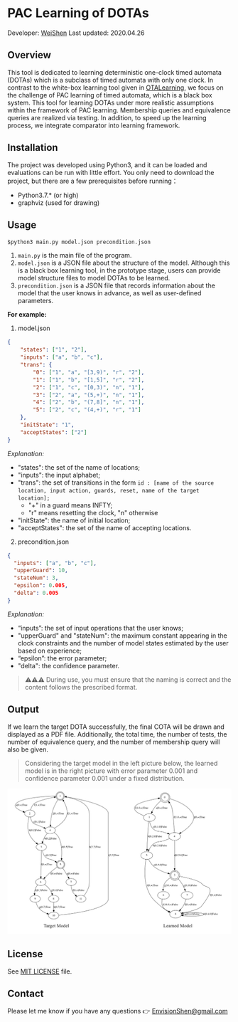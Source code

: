 # PAC Learning of DOTAs

Developer: [WeiShen](https://github.com/MrEnvision)    Last updated: 2020.04.26

## Overview

This tool is dedicated to learning deterministic one-clock timed automata (DOTAs) which is a subclass of timed automata with only one clock. In contrast to the white-box learning tool given in [OTALearning](https://github.com/Leslieaj/OTALearning), we focus on the challenge of PAC learning of timed automata, which is a black box system. This tool for learning DOTAs under more realistic assumptions within the framework of PAC learning. Membership queries and equivalence queries are realized via testing. In addition, to speed up the learning process, we integrate comparator into learning framework.

## Installation

The project was developed using Python3, and it can be loaded and evaluations can be run with little effort.  You only need to download the project, but there are a few prerequisites before running：

- Python3.7.* (or high)
- graphviz (used for drawing)

## Usage

```shell
$python3 main.py model.json precondition.json
```

1. `main.py` is the main file of the program.
2. `model.json` is a JSON file about the structure of the model. Although this is a black box learning tool, in the prototype stage, users can provide model structure files to model DOTAs  to be learned.
3. `precondition.json` is a JSON file that records information about the model that the user knows  in advance, as well as user-defined parameters.

**For example:**

1. model.json 

```json
{
    "states": ["1", "2"],
    "inputs": ["a", "b", "c"],
    "trans": {
        "0": ["1", "a", "[3,9)", "r", "2"],
        "1": ["1", "b", "[1,5]", "r", "2"],
        "2": ["1", "c", "[0,3)", "n", "1"],
        "3": ["2", "a", "(5,+)", "n", "1"],
        "4": ["2", "b", "(7,8]", "n", "1"],
        "5": ["2", "c", "(4,+)", "r", "1"]
    },
    "initState": "1",
    "acceptStates": ["2"]
}
```

*Explanation:*

- "states": the set of the name of locations;
- "inputs": the input alphabet;
- "trans": the set of transitions in the form `id : [name of the source location, input action, guards, reset, name of the target location];`
  - "+" in a guard means INFTY;
  - "r" means resetting the clock, "n" otherwise
- "initState": the name of initial location;
- "acceptStates": the set of the name of accepting locations.

2. precondition.json

```json
{
  "inputs": ["a", "b", "c"],
  "upperGuard": 10,
  "stateNum": 3,
  "epsilon": 0.005,
  "delta": 0.005
}
```

*Explanation:*

- “inputs”:  the set of input operations that the user knows;
- "upperGuard" and "stateNum": the maximum constant appearing in the clock constraints and the number of model states estimated by the user based on experience;
- “epsilon”: the error parameter;
- "delta": the confidence parameter.

> ⚠️⚠️⚠️ During use, you must ensure that the naming is correct and the content follows the prescribed format.

## Output

If we learn the target DOTA successfully, the final COTA will be drawn and displayed as a PDF file. Additionally, the total time, the number of tests, the number of equivalence query, and the number of membership query will also be given. 

> Considering the target model in the left picture below, the learned model is in the right picture with  error parameter 0.001 and  confidence parameter 0.001 under a fixed distribution.

<img src='img/example.png'>

## License

See [MIT LICENSE](./LICENSE) file.

## Contact

Please let me know if you have any questions 👉 [EnvisionShen@gmail.com](mailto:EnvisionShen@gmail.com)

